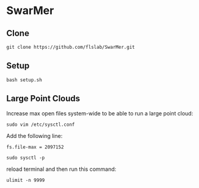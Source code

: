 # SwarMer

## Clone
``git clone https://github.com/flslab/SwarMer.git``

## Setup

``bash setup.sh``

## Large Point Clouds
Increase max open files system-wide to be able to run a large point cloud:

``sudo vim /etc/sysctl.conf``

Add the following line:

``fs.file-max = 2097152``

``sudo sysctl -p``

reload terminal and then run this command:

``ulimit -n 9999``
